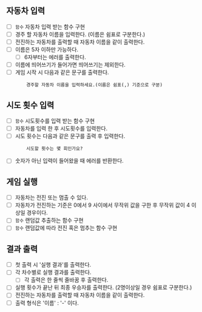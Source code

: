 ## 자동차 입력

- [ ] `함수` 자동차 입력 받는 함수 구현
- [ ] 경주 할 자동차 이름을 입력한다. (이름은 쉼표로 구분한다.)
- [ ] 전진하는 자동차를 출력할 때 자동차 이름을 같이 출력한다.
- [ ] 이름은 5자 이하만 가능하다.
  - [ ] 6자부터는 에러를 출력한다.
- [ ] 이름에 띄어쓰기가 들어가면 띄어쓰기는 제외한다.
- [ ] 게임 시작 시 다음과 같은 문구를 출력한다.
  ```
      경주할 자동차 이름을 입력하세요.(이름은 쉼표(,) 기준으로 구분)
  ```

## 시도 횟수 입력

- [ ] `함수` 시도횟수를 입력 받는 함수 구현
- [ ] 자동차를 입력 한 후 시도횟수를 입력한다.
- [ ] 시도 횟수는 다음과 같은 문구를 출력 후 입력한다.
  ```
      시도할 횟수는 몇 회인가요?
  ```
- [ ] 숫자가 아닌 입력이 들어왔을 때 에러를 반환한다.

## 게임 실행

- [ ] 자동차는 전진 또는 멈출 수 있다.
- [ ] 자동차가 전진하는 기준은 0에서 9 사이에서 무작위 값을 구한 후 무작위 값이 4 이상일 경우이다.
- [ ] `함수` 랜덤값 추출하는 함수 구현
- [ ] `함수` 랜덤값에 따라 전진 혹은 멈추는 함수 구현

## 결과 출력

- [ ] 첫 출력 시 '실행 결과'를 출력한다.
- [ ] 각 차수별로 실행 결과를 출력한다.
  - [ ] 각 출력은 한 줄씩 줄바꿈 후 출력한다.
- [ ] 실행 횟수가 끝난 뒤 최종 우승자를 출력한다. (2명이상일 경우 쉼표로 구분한다.)
- [ ] 전진하는 자동차를 출력할 때 자동차 이름을 같이 출력한다.
- [ ] 출력 형식은 '이름' : '-' 이다.
